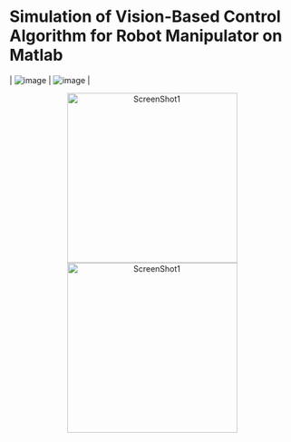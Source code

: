 # Simulation of Vision-Based Control Algorithm for Robot Manipulator on Matlab
| ![image](https://github.com/JiadingWen/01-Manipulator_Simulation/blob/master/img/ScreenShot1.gif) | ![image](https://github.com/JiadingWen/01-Manipulator_Simulation/blob/master/img/ScreenShot2.gif) |

<center class="half">
    <img src="https://github.com/JiadingWen/01-Manipulator_Simulation/blob/master/img/ScreenShot1.gif" title="ScreenShot1" width="300" /><img src="https://github.com/JiadingWen/01-Manipulator_Simulation/blob/master/img/ScreenShot2.gif" title="ScreenShot1" width="300" />
</center>